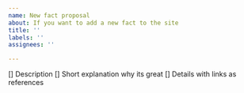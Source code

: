```yaml
---
name: New fact proposal
about: If you want to add a new fact to the site
title: ''
labels: ''
assignees: ''

---
```


[] Description
[] Short explanation why its great
[] Details with links as references
